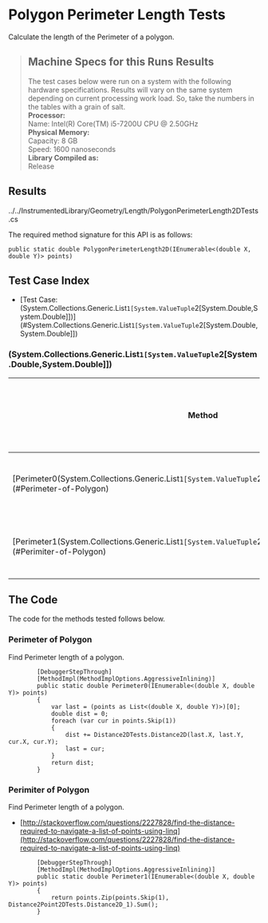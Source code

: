 # Polygon Perimeter Length Tests

Calculate the length of the Perimeter of a polygon.

> ## Machine Specs for this Runs Results
> The test cases below were run on a system with the following hardware specifications. Results will vary on the same system depending on current processing work load. So, take the numbers in the tables with a grain of salt.  
> **Processor:**  
> Name: Intel(R) Core(TM) i5-7200U CPU @ 2.50GHz  
  > **Physical Memory:**  
> Capacity: 8 GB  
> Speed: 1600 nanoseconds  
  > **Library Compiled as:**  
> Release  

## Results

../../InstrumentedLibrary/Geometry/Length/PolygonPerimeterLength2DTests.cs

The required method signature for this API is as follows:

```CSharp
public static double PolygonPerimeterLength2D(IEnumerable<(double X, double Y)> points)
```

## Test Case Index

- [Test Case: (System.Collections.Generic.List`1[System.ValueTuple`2[System.Double,System.Double]])](#System.Collections.Generic.List`1[System.ValueTuple`2[System.Double,System.Double]])

### (System.Collections.Generic.List`1[System.ValueTuple`2[System.Double,System.Double]])

| Method | Results (Actual, Expected) | Time (Trials, Elapsed time, Average running time) | Notes |
|---|---|---|---|
| [Perimeter0(System.Collections.Generic.List`1[System.ValueTuple`2[System.Double,System.Double]])](#Perimeter-of-Polygon) | 2.4142135623730949 != 6.2831853071795862 | 10000 in 33 ms. 0.0033 ms. average | Circle test case. |
| [Perimeter1(System.Collections.Generic.List`1[System.ValueTuple`2[System.Double,System.Double]])](#Perimiter-of-Polygon) | 2 != 6.2831853071795862 | 10000 in 32 ms. 0.0032 ms. average | Circle test case. |

## The Code

The code for the methods tested follows below.

### Perimeter of Polygon

Find Perimeter length of a polygon.  

```CSharp
        [DebuggerStepThrough]
        [MethodImpl(MethodImplOptions.AggressiveInlining)]
        public static double Perimeter0(IEnumerable<(double X, double Y)> points)
        {
            var last = (points as List<(double X, double Y)>)[0];
            double dist = 0;
            foreach (var cur in points.Skip(1))
            {
                dist += Distance2DTests.Distance2D(last.X, last.Y, cur.X, cur.Y);
                last = cur;
            }
            return dist;
        }
```

### Perimiter of Polygon

Find Perimeter length of a polygon.  
- [http://stackoverflow.com/questions/2227828/find-the-distance-required-to-navigate-a-list-of-points-using-linq](http://stackoverflow.com/questions/2227828/find-the-distance-required-to-navigate-a-list-of-points-using-linq)

```CSharp
        [DebuggerStepThrough]
        [MethodImpl(MethodImplOptions.AggressiveInlining)]
        public static double Perimeter1(IEnumerable<(double X, double Y)> points)
        {
            return points.Zip(points.Skip(1), Distance2Point2DTests.Distance2D_1).Sum();
        }
```

